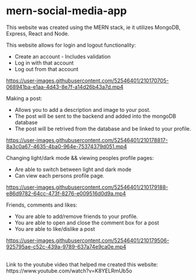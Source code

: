 # mern-social-media-app

This website was created using the MERN stack, ie it utilizes MongoDB, Express, React and Node.

This website allows for login and logout functionality:

 * Create an account - Includes validation
 * Log in with that account
 * Log out from that account

https://user-images.githubusercontent.com/52546401/210170705-068941ba-e1aa-4d43-8e7f-a14d26b43a7d.mp4

Making a post:
* Allows you to add a description and image to your post.
* The post will be sent to the backend and added into the mongoDB database
* The post will be retrived from the database and be linked to your profile.

https://user-images.githubusercontent.com/52546401/210178817-8a3c0a67-4635-4ba0-964e-75374379d051.mp4


Changing light/dark mode && viewing peoples profile pages:
* Are able to switch between light and dark mode
* Can view each persons profile page.

https://user-images.githubusercontent.com/52546401/210179188-e86d9782-64cc-473f-8276-e009516d0d9a.mp4

Friends, comments and likes:
* You are able to add/remove friends to your profile.
* You are able to open and close the comment box for a post
* You are able to like/dislike a post

https://user-images.githubusercontent.com/52546401/210179506-925795ae-c52c-439a-9789-637a74e9ca0e.mp4

<br/>
Link to the youtube video that helped me created this website: https://www.youtube.com/watch?v=K8YELRmUb5o


